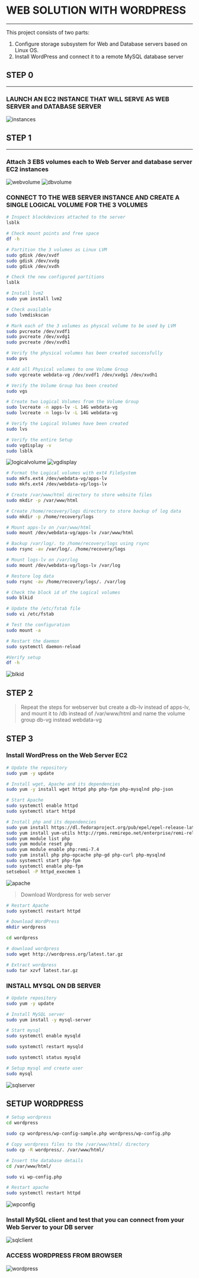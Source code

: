 # WEB SOLUTION WITH WORDPRESS
---
This project consists of two parts:
1. Configure storage subsystem for Web and Database servers based on Linux OS.
2. Install WordPress and connect it to a remote MySQL database server
## STEP 0
---
### LAUNCH AN EC2 INSTANCE THAT WILL SERVE AS WEB SERVER and DATABASE SERVER
![instances](pbl6/instances.png)
## STEP 1
---
### Attach 3 EBS volumes each to Web Server and database server EC2 instances
![webvolume](pbl6/webservervolume.png)
![dbvolume](pbl6/webservervolume.png)
### CONNECT TO THE WEB SERVER INSTANCE AND CREATE A SINGLE LOGICAL VOLUME FOR THE 3 VOLUMES
```bash
# Inspect blockdevices attached to the server
lsblk

# Check mount points and free space
df -h

# Partition the 3 volumes as Linux LVM
sudo gdisk /dev/xvdf
sudo gdisk /dev/xvdg
sudo gdisk /dev/xvdh
```

```bash
# Check the new configured partitions
lsblk

# Install lvm2
sudo yum install lvm2

# Check available
sudo lvmdiskscan

# Mark each of the 3 volumes as physcal volume to be used by LVM
sudo pvcreate /dev/xvdf1
sudo pvcreate /dev/xvdg1
sudo pvcreate /dev/xvdh1

# Verify the physical volumes has been created successfully
sudo pvs

# Add all Physical volumes to one Volume Group
sudo vgcreate webdata-vg /dev/xvdf1 /dev/xvdg1 /dev/xvdh1

# Verify the Volume Group has been created
sudo vgs

# Create two Logical Volumes from the Volume Group
sudo lvcreate -n apps-lv -L 14G webdata-vg
sudo lvcreate -n logs-lv -L 14G webdata-vg

# Verify the Logical Volumes have been created
sudo lvs

# Verify the entire Setup
sudo vgdisplay -v
sudo lsblk
```
![logicalvolume](pbl6/logicalvol.png)
![vgdisplay](pbl6/vgdisplay.png)
```bash
# Format the Logical volumes with ext4 FileSystem
sudo mkfs.ext4 /dev/webdata-vg/apps-lv
sudo mkfs.ext4 /dev/webdata-vg/logs-lv

# Create /var/www/html directory to store website files
sudo mkdir -p /var/www/html

# Create /home/recovery/logs directory to store backup of log data
sudo mkdir -p /home/recovery/logs

# Mount apps-lv on /var/www/html
sudo mount /dev/webdata-vg/apps-lv /var/www/html

# Backup /var/log/. to /home/recovery/logs using rsync
sudo rsync -av /var/log/. /home/recovery/logs

# Mount logs-lv on /var/log
sudo mount /dev/webdata-vg/logs-lv /var/log

# Restore log data
sudo rsync -av /home/recovery/logs/. /var/log
```
```bash
# Check the block id of the Logical volumes
sudo blkid

# Update the /etc/fstab file 
sudo vi /etc/fstab

# Test the configuration
sudo mount -a

# Restart the daemon
sudo systemctl daemon-reload

#Verify setup
df -h
```
![blkid](pbl6/blkid.png)
## STEP 2
> Repeat the steps for webserver but create a db-lv instead of apps-lv, and mount it to /db instead of /var/www/html and name the volume group db-vg instead webdata-vg

## STEP 3
### Install WordPress on the Web Server EC2
```bash
# Update the repository
sudo yum -y update

# Install wget, Apache and its dependencies
sudo yum -y install wget httpd php php-fpm php-mysqlnd php-json

# Start Apache
sudo systemctl enable httpd
sudo systemctl start httpd

# Install php and its dependencies
sudo yum install https://dl.fedoraproject.org/pub/epel/epel-release-latest-8.noarch.rpm
sudo yum install yum-utils http://rpms.remirepo.net/enterprise/remi-release-8.rpm
sudo yum module list php
sudo yum module reset php
sudo yum module enable php:remi-7.4
sudo yum install php php-opcache php-gd php-curl php-mysqlnd
sudo systemctl start php-fpm
sudo systemctl enable php-fpm
setsebool -P httpd_execmem 1
```
![apache](pbl6/apache.png)
> Download Wordpress for web server
```bash
# Restart Apache 
sudo systemctl restart httpd

# Download WordPress
mkdir wordpress

cd wordpress

# download wordpress
sudo wget http://wordpress.org/latest.tar.gz

# Extract wordpress
sudo tar xzvf latest.tar.gz

```
### INSTALL MYSQL ON DB SERVER

```bash
# Update repository
sudo yum -y update

# Install MySQL server
sudo yum install -y mysql-server

# Start mysql
sudo systemctl enable mysqld

sudo systemctl restart mysqld

sudo systemctl status mysqld

# Setup mysql and create user
sudo mysql
```
![sqlserver](pbl6/sqlserver.png)
## SETUP WORDPRESS
```bash
# Setup wordpress
cd wordpress

sudo cp wordpress/wp-config-sample.php wordpress/wp-config.php

# Copy wordpress files to the /var/www/html/ directory
sudo cp -R wordpress/. /var/www/html/

# Insert the database details
cd /var/www/html/

sudo vi wp-config.php

# Restart apache
sudo systemctl restart httpd
```
![wpconfig](pbl6/wpconfig.png)
### Install MySQL client and test that you can connect from your Web Server to your DB server
![sqlclient](pbl6/sqlclient.png)

### ACCESS WORDPRESS FROM BROWSER
![wordpress](pbl6/wordpress.png)